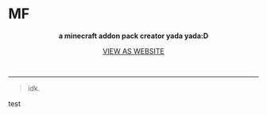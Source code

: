 # MF 

<div align="center" style="padding-bottom:15px;">
  
  <p>
    <b>a minecraft addon pack creator yada yada:D</b>
  <p>
  
  <a align="center" rel="site" href="https://www.mfacilities.onrender.com">
    VIEW AS WEBSITE 
  </a>
  
</div>

___

> idk.

test
